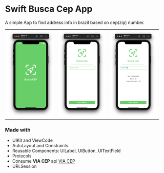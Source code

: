 # Swift Busca Cep App

A simple App to find address info in brazil based on cep(zip) number.

<table>
  <tbody>
    <tr>
      <td><img src="images/splash_screen.png" alt="splash screen" width="350" /></td>
      <td><img src="images/empty_screen.png" alt="empty screen" width="350" /></td>
      <td><img src="images/search_screen.png" alt="search screen" width="350" /></td>
    </tr>
  </tbody>
</table>

### Made with ###

- UIKit and ViewCode
- AutoLayout and Constraints
- Reusable Components: UILabel, UIButton, UITextField
- Protocols
- Consume **VIA CEP** api [VIA CEP](https://viacep.com.br/)
- URLSession
